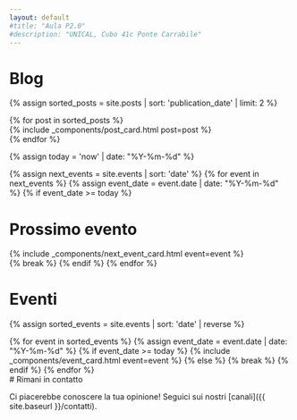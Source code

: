 ```yaml
---
layout: default
#title: "Aula P2.0"
#description: "UNICAL, Cubo 41c Ponte Carrabile"
---
```


# Blog
{% assign sorted_posts = site.posts | sort: 'publication_date' | limit: 2 %}
<div class="post-list row">
  {% for post in sorted_posts %}
    <div class="col-12 col-lg-6 col-xl-4">
        {% include _components/post_card.html post=post %}
    </div>
  {% endfor %}
</div>

{% assign today = 'now' | date: "%Y-%m-%d" %}

{% assign next_events = site.events | sort: 'date' %}
{% for event in next_events %}
{% assign event_date = event.date | date: "%Y-%m-%d" %}
{% if event_date >= today %}

# Prossimo evento
  <div>
      {% include _components/next_event_card.html event=event %}
  </div>
  {% break %}
  {% endif %}
{% endfor %}

# Eventi
{% assign sorted_events = site.events | sort: 'date' | reverse %}
<div class="timeline">
{% for event in sorted_events %}
  {% assign event_date = event.date | date: "%Y-%m-%d" %}
  {% if event_date >= today %}
    {% include _components/event_card.html event=event %}
  {% else %}
    {% break %}
  {% endif %}
{% endfor %}
</div>
# Rimani in contatto

Ci piacerebbe conoscere la tua opinione! Seguici sui nostri [canali]({{ site.baseurl }}/contatti).